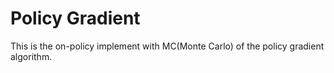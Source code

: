 # Policy Gradient 
This is the on-policy implement with MC(Monte Carlo) of the policy gradient algorithm.